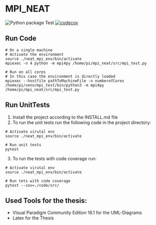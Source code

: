 # MPI_NEAT

![Python package Test](https://github.com/simonhauck/MPI_NEAT/workflows/Python%20package%20Test/badge.svg) 
[![codecov](https://codecov.io/gh/simonhauck/MPI_NEAT/branch/master/graph/badge.svg?token=8X3JMW3U9Z)](https://codecov.io/gh/simonhauck/MPI_NEAT)

## Run Code
```shell script
# On a single machine
# Activate the environment
source ./neat_mpi_env/bin/activate
mpiexec -n 4 python -m mpi4py /home/pi/mpi_neat/src/mpi_test.py

# Run on all cores
# In this case the environment is directly loaded
mpiexec --hostfile pathToMachineFile -n numberofCores /home/pi/venv/mpi_test/bin/python3 -m mpi4py /home/pi/mpi_neat/src/mpi_test.py
```

## Run UnitTests
1. Install the project according to the INSTALL.md file
2. To run the unit tests run the following code in the project directory:
```shell script
# Activate virutal env
source ./neat_mpi_env/bin/activate

# Run unit tests
pytest
```
3. To run the tests with code coverage run:
```shell script
# Activate virutal env
source ./neat_mpi_env/bin/activate

# Run tets with code coverage
pytest --cov=./code/src/
```

## Used Tools for the thesis:
- Visual Paradigm Community Edition 16.1 for the UML-Diagrams
- Latex for the Thesis
